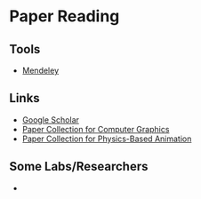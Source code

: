 # Paper Reading

## Tools
- [Mendeley](https://www.mendeley.com/)

## Links
- [Google Scholar]()
- [Paper Collection for Computer Graphics](http://kesen.realtimerendering.com/)
- [Paper Collection for Physics-Based Animation](http://www.physicsbasedanimation.com/)

## Some Labs/Researchers
- 
